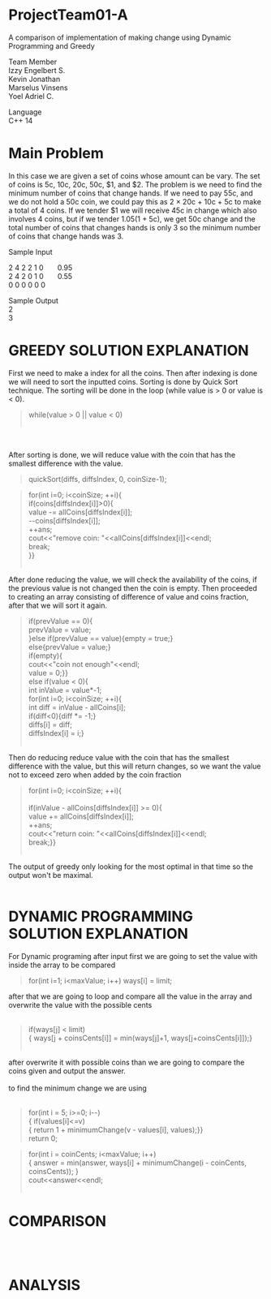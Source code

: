 # ProjectTeam01-A
A comparison of implementation of making change using Dynamic Programming and Greedy

Team Member <br>
Izzy Engelbert S. <br>
Kevin Jonathan <br>
Marselus Vinsens <br>
Yoel Adriel C. <br>

Language <br>
C++ 14 <br>

# Main Problem <br>

In this case we are given a set of coins whose amount can be vary. The set of coins is 5c, 10c, 20c, 50c, $1, and $2.
The problem is we need to find the minimum number of coins that change hands. If we need to pay 55c, and we do not hold
a 50c coin, we could pay this as 2 × 20c + 10c + 5c to make a total of 4 coins. If we tender $1 we will
receive 45c in change which also involves 4 coins, but if we tender $1.05 ($1 + 5c), we get 50c change
and the total number of coins that changes hands is only 3 so the minimum number of coins that change hands was 3.

Sample Input 

2 4 2 2 1 0  &nbsp;&nbsp; &nbsp;&nbsp; 0.95 <br>
2 4 2 0 1 0  &nbsp;&nbsp; &nbsp;&nbsp; 0.55 <br>
0 0 0 0 0 0 <br>

Sample Output <br>
2 <br>
3 <br>



# GREEDY SOLUTION EXPLANATION <br>

First we need to make a index for all the coins. Then after indexing is done we will need to sort the inputted coins. Sorting is done by Quick Sort technique. The sorting will be done in the loop (while value is > 0 or value is < 0).

>   while(value > 0 || value < 0) <br><br>
<br>

After sorting is done, we will reduce value with the coin that has the smallest difference with the value.
>    quickSort(diffs, diffsIndex, 0, coinSize-1);

>    for(int i=0; i<coinSize; ++i){<br>
        if(coins[diffsIndex[i]]>0){<br>
          value -= allCoins[diffsIndex[i]];<br>
          --coins[diffsIndex[i]];<br>
          ++ans;<br>
          cout<<"remove coin: "<<allCoins[diffsIndex[i]]<<endl;<br>
          break;<br>
          }} <br><br>
          
After done reducing the value, we will check the availability of the coins, if the previous value is not changed then the coin is empty. Then proceeded to creating an array consisting of difference of value and coins fraction, after that we will sort it again.
> if(prevValue == 0){<br>
        prevValue = value;<br>
        }else if(prevValue == value){empty = true;}<br>
        else{prevValue = value;}<br>
        if(empty){<br>
            cout<<"coin not enough"<<endl;<br>
            value = 0;}}<br>
        else if(value < 0){<br>
        int inValue = value*-1;<br>
        for(int i=0; i<coinSize; ++i){<br>
        int diff = inValue - allCoins[i];<br>
        if(diff<0){diff *= -1;}<br>
        diffs[i] = diff;<br>
        diffsIndex[i] = i;}<br><br>
        
Then do reducing reduce value with the coin that has the smallest difference with the value, but this will return changes, so we want the value not to exceed zero when added by the coin fraction

> for(int i=0; i<coinSize; ++i){      <br>                          
        if(inValue - allCoins[diffsIndex[i]] >= 0){<br>
        value += allCoins[diffsIndex[i]];<br>
        ++ans;<br>
        cout<<"return coin: "<<allCoins[diffsIndex[i]]<<endl;<br>
        break;}}<br><br>
        
The output of greedy only looking for the most optimal in that time so the output won't be maximal.<br><br>



# DYNAMIC PROGRAMMING SOLUTION EXPLANATION <br>

For Dynamic programing after input first we are going  to set the value with inside the array to be compared <br>

> for(int i=1; i<maxValue; i++) ways[i] = limit; <br>

after that we are going to loop and compare all the value in the array and overwrite the value with the possible cents<br>
<br>   

> if(ways[j] < limit) <br>
{ ways[j + coinsCents[i]] = min(ways[j]+1, ways[j+coinsCents[i]]);} <br><br>
 
 after overwrite it with possible coins than we are going to compare the coins given and output the answer. <br> <br>
 to find the minimum change we are using  <br> <br>
 
 >  for(int i = 5; i>=0; i--)<br>
    { if(values[i]<=v)<br>
        { return 1 + minimumChange(v - values[i], values);}}<br>
    return 0;<br>
    
 >  for(int i = coinCents; i<maxValue; i++)<br>
    { answer = min(answer, ways[i] + minimumChange(i - coinCents, coinsCents)); }<br> 
    cout<<answer<<endl; <br><br>
 
# COMPARISON 
 <br>
 <br>
 
# ANALYSIS
 <br>
 <br>
